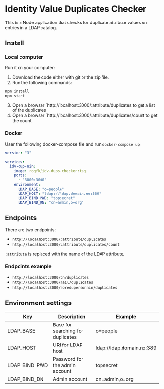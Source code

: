# Identity Value Duplicates Checker
This is a Node application that checks for duplicate attribute values on entries in a LDAP catalog.

## Install

### Local computer
Run it on your computer:
1. Download the code either with git or the zip file.
2. Run the following commands:
```bash
npm install
npm start
```
3. Open a browser `http://localhost:3000/:attribute/duplicates to get a list of the duplicates
4. Open a browser `http://localhost:3000/:attribute/duplicates/count to get the count

### Docker
User the following docker-compose file and run `docker-compose up`
```yaml
version: "3"

services:
  idv-dup-nin:
    image: rogfk/idv-dups-checker:tag
    ports:
      - "3000:3000"
    environment:
      LDAP_BASE: "o=people"
      LDAP_HOST: "ldap://ldap.domain.no:389"
      LDAP_BIND_PWD: "topsecret"
      LDAP_BIND_DN: "cn=admin,o=org"
```
## Endpoints
There are two endpoints:

* `http://localhost:3000/:attribute/duplicates`
* `http://localhost:3000/:attribute/duplicates/count`

`:attribute` is replaced with the name of the LDAP attribute.

### Endpoints example
* `http://localhost:3000/cn/duplicates`
* `http://localhost:3000/mail/duplicates`
* `http://localhost:3000/noredupersonnin/duplicates`

## Environment settings
| Key   | Description                       | Example                   |
|---------------|-----------------------------------|---------------------------|
| LDAP_BASE     | Base for searching for duplicates | o=people                  |
| LDAP_HOST     | URI for LDAP host                 | ldap://ldap.domain.no:389 |
| LDAP_BIND_PWD | Password for the admin account    | topsecret                 |
| LDAP_BIND_DN  | Admin account                     | cn=admin,o=org            |